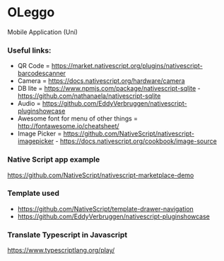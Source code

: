 # OLeggo
Mobile Application (Uni)

### Useful links:

* QR Code = https://market.nativescript.org/plugins/nativescript-barcodescanner
* Camera = https://docs.nativescript.org/hardware/camera
* DB lite = https://www.npmjs.com/package/nativescript-sqlite   -
          https://github.com/nathanaela/nativescript-sqlite
* Audio   = https://github.com/EddyVerbruggen/nativescript-pluginshowcase   
* Awesome font for menu of other things = http://fontawesome.io/cheatsheet/
* Image Picker = https://github.com/NativeScript/nativescript-imagepicker - https://docs.nativescript.org/cookbook/image-source

### Native Script app example

https://github.com/NativeScript/nativescript-marketplace-demo

### Template used
* https://github.com/NativeScript/template-drawer-navigation
* https://github.com/EddyVerbruggen/nativescript-pluginshowcase

### Translate Typescript in Javascript
https://www.typescriptlang.org/play/
